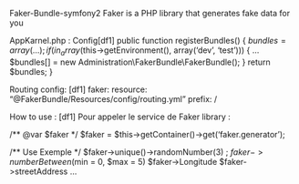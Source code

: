 Faker-Bundle-symfony2
Faker is a PHP library that generates fake data for you

AppKarnel.php : Config[df1]
public function registerBundles()
{
$bundles = array(
…
);
if (in_array($this->getEnvironment(), array(‘dev’, ‘test’))) {
…
$bundles[] = new Administration\FakerBundle\FakerBundle();
}
return $bundles;
}

Routing config: [df1]
faker:
resource: “@FakerBundle/Resources/config/routing.yml”
prefix: /

How to use : [df1]
Pour appeler le service de Faker library :

/** @var $faker */
$faker = $this->getContainer()->get(‘faker.generator’);

/** Use Exemple */
$faker->unique()->randomNumber(3) ;
$faker->numberBetween($min = 0, $max = 5)
$faker->Longitude
$faker->streetAddress
…

